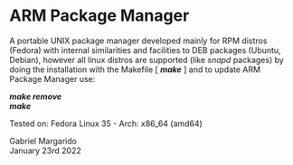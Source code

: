 # ARM Package Manager
A portable UNIX package manager developed mainly for RPM distros (Fedora) with internal similarities and facilities to DEB packages (Ubuntu, Debian),
however all linux distros are supported (like _snapd_ packages) by doing the installation with the Makefile      [ **_make_** ]      and to update ARM Package Manager use:


**_make remove_**  
**_make_**  
  
    
Tested on: Fedora Linux 35 - Arch: x86_64 (amd64)  

Gabriel Margarido  
January 23rd 2022  
